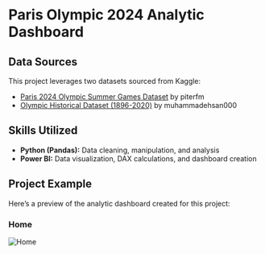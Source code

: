 # Paris Olympic 2024 Analytic Dashboard

## Data Sources
This project leverages two datasets sourced from Kaggle:
- [Paris 2024 Olympic Summer Games Dataset](https://www.kaggle.com/piterfm/paris-2024-olympic-summer-games) by piterfm
- [Olympic Historical Dataset (1896-2020)](https://www.kaggle.com/muhammadehsan000/olympic-historical-dataset-1896-2020) by muhammadehsan000

## Skills Utilized
- **Python (Pandas):** Data cleaning, manipulation, and analysis
- **Power BI:** Data visualization, DAX calculations, and dashboard creation

## Project Example
Here’s a preview of the analytic dashboard created for this project:

### Home

![Home](https://github.com/Kanangnut/Paris-Olympic-Dashboard-Analysis/blob/main/asset/Home.png?raw=true)
